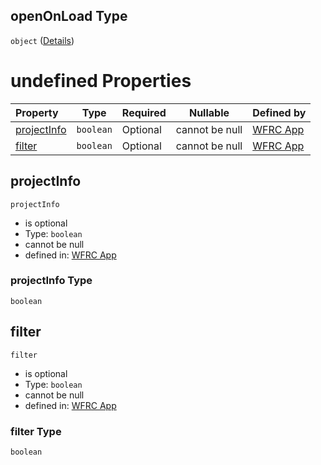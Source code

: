 ## openOnLoad Type

`object` ([Details](config-properties-openonload.md))

# undefined Properties

| Property                    | Type      | Required | Nullable       | Defined by                                                                                                                                                                     |
| :-------------------------- | --------- | -------- | -------------- | :----------------------------------------------------------------------------------------------------------------------------------------------------------------------------- |
| [projectInfo](#projectInfo) | `boolean` | Optional | cannot be null | [WFRC App](config-properties-openonload-properties-projectinfo.md "https&#x3A;//wfrc.org/wasatch-choice-map/config.schema.json#/properties/openOnLoad/properties/projectInfo") |
| [filter](#filter)           | `boolean` | Optional | cannot be null | [WFRC App](config-properties-openonload-properties-filter.md "https&#x3A;//wfrc.org/wasatch-choice-map/config.schema.json#/properties/openOnLoad/properties/filter")           |

## projectInfo




`projectInfo`

-   is optional
-   Type: `boolean`
-   cannot be null
-   defined in: [WFRC App](config-properties-openonload-properties-projectinfo.md "https&#x3A;//wfrc.org/wasatch-choice-map/config.schema.json#/properties/openOnLoad/properties/projectInfo")

### projectInfo Type

`boolean`

## filter




`filter`

-   is optional
-   Type: `boolean`
-   cannot be null
-   defined in: [WFRC App](config-properties-openonload-properties-filter.md "https&#x3A;//wfrc.org/wasatch-choice-map/config.schema.json#/properties/openOnLoad/properties/filter")

### filter Type

`boolean`
